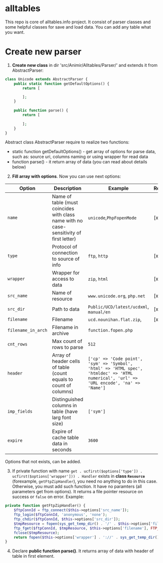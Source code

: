 alltables
=========

This repo is core of alltables.info project.
It consist of parser classes and some helpful classes for save and load data.
You can add any table what you want.

# Create new parser

1) __Create new class__ in dir 'src/Animir/Alltables/Parser/' and extends it from AbstractParser:

```php
class Unicode extends AbstractParser {
    public static function getDefaultOptions() {
        return [

        ];
    }
    
    public function parse() {
        return [
        
        ];
    }
}
```
Abstract class AbstractParser require to realize two functions:
   * static function getDefaultOptions() - get array of options for parse data, such as: source uri, columns naming or using wrapper for read data
   * function parse() - it return array of data (you can read about details below)

2) __Fill array with options__. Now you can use next options:

| Option | Description | Example | Required |
| ------------ | ------------- | ------------- | ------------- |
|`name` | Name of table (must coincides with class name with no case-sensitivity of first letter) |`unicode`,`PhpFopenMode` | [x] |
|`type` | Protocol of connection to source of info | `ftp`, `http` | [x] |
|`wrapper` | Wrapper for access to data | `zip`, `html` | [x] |
|`src_name` | Name of resource | `www.unicode.org`, `php.net` | [x] |
|`src_dir` | Path to data | `Public/UCD/latest/ucdxml`, `manual/en` | [x] |
|`filename` | Filename | `ucd.nounihan.flat.zip`, | [x] |
|`filename_in_arch` | Filename in archive | `function.fopen.php` |  |
|`cnt_rows` | Max count of rows to parse | `512` |  |
|`header` | Array of header cells of table (count equals to count of columns) | `['cp' => 'Code point', 'sym' => 'Symbol', 'html' => 'HTML spec', 'htmldec' => 'HTML numerical', 'url' => 'URL encode', 'na' => 'Name']` | |
|`imp_fields` | Distinguished columns in table (have larg font size) | `['sym']` | |
|`expire` | Expire of cache table data in seconds | `3600` | |

Options that not exists, can be added.

3) If private function with name `get . ucfirst($options['type']) . ucfirst($options['wrapper'])) . Handler` exists in
__class `Resource`__  (forexample, `getFtpZipHandler`), you need no anything to do in this case. 
Otherwise, you must add such function. It have no paramters (all parameters get from options).
It returns a file pointer resource on success or `false` on error.
Example:

```php
private function getFtpZipHandler() {
    $ftpConnId = ftp_connect($this->options['src_name']);
    ftp_login($ftpConnId, 'anonymous', 'none');
    ftp_chdir($ftpConnId, $this->options['src_dir']);
    $tmpResource = fopen(sys_get_temp_dir() . '/' . $this->options['filename'], 'wb');
    ftp_fget($ftpConnId, $tmpResource, $this->options['filename'], FTP_BINARY, 0);
    fclose($tmpResource);
    return fopen($this->options['wrapper'] . '://' . sys_get_temp_dir() . '/' . $this->options['filename'] . '#' . $this->options['filename_in_arch'], 'rb');
}
```

4) Declare __public function parse()__. It returns array of data with header of table in first element.
